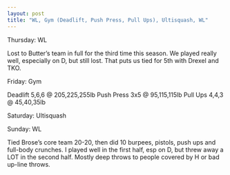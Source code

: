 ```yaml
---
layout: post
title: "WL, Gym (Deadlift, Push Press, Pull Ups), Ultisquash, WL"
---
```


Thursday: WL

Lost to Butter&rsquo;s team in full for the third time this season. We played
really well, especially on D, but still lost. That puts us tied for 5th
with Drexel and TKO.

Friday: Gym

Deadlift 5,6,6 @ 205,225,255lb
Push Press 3x5 @ 95,115,115lb
Pull Ups 4,4,3 @ 45,40,35lb

Saturday: Ultisquash

Sunday: WL

Tied Brose&rsquo;s core team 20-20, then did 10 burpees, pistols, push ups and
full-body crunches. I played well in the first half, esp on D, but threw
away a LOT in the second half. Mostly deep throws to people covered by H or
bad up-line throws.
